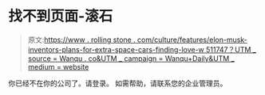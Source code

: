# 找不到页面-滚石

> 原文:[https://www . rolling stone . com/culture/features/elon-musk-inventors-plans-for-extra-space-cars-finding-love-w 511747？UTM _ source = Wanqu . co&UTM _ campaign = Wanqu+Daily&UTM _ medium = website](https://www.rollingstone.com/culture/features/elon-musk-inventors-plans-for-outer-space-cars-finding-love-w511747?utm_source=wanqu.co&utm_campaign=Wanqu+Daily&utm_medium=website)

<main class="modal__content" id="pmc-subscription__site-license-mismatch-message">你已经不在你的公司了。请登录。
如需帮助，请联系您的企业管理员。</main>